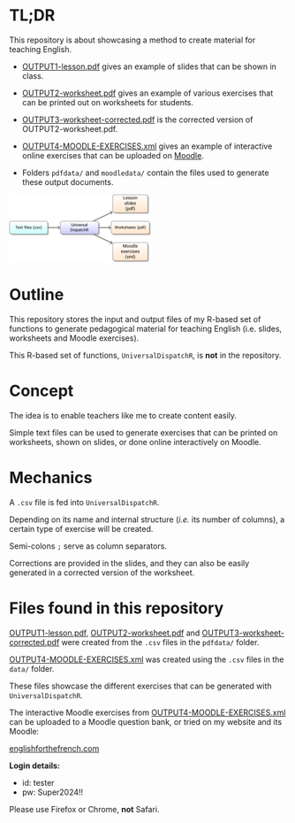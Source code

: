 # TL;DR

This repository is about showcasing a method to create material for teaching English.

* [OUTPUT1-lesson.pdf](OUTPUT1-lesson.pdf)  gives an example of slides that can be shown in class.

* [OUTPUT2-worksheet.pdf](OUTPUT2-worksheet.pdf) gives an example of various exercises that can be printed out on worksheets for students.

* [OUTPUT3-worksheet-corrected.pdf](OUTPUT3-worksheet-corrected.pdf) is the corrected version of OUTPUT2-worksheet.pdf.

* [OUTPUT4-MOODLE-EXERCISES.xml](OUTPUT4-MOODLE-EXERCISES.xml) gives an example of interactive online exercises that can be uploaded on [Moodle](https://moodle.com/).

* Folders `pdfdata/` and `moodledata/` contain the files used to generate these output documents.

![](flowchart.png)

# Outline

This repository stores the input and output files of my R-based set of functions to generate pedagogical material for teaching English (i.e. slides, worksheets and Moodle exercises).

This R-based set of functions, `UniversalDispatchR`, is **not** in the repository.

# Concept

The idea is to enable teachers like me to create content easily.

Simple text files can be used to generate exercises that can be printed on worksheets, shown on slides, or done online interactively on Moodle.

# Mechanics

A `.csv` file is fed into `UniversalDispatchR`.

Depending on its name and internal structure (*i.e.* its number of columns), a certain type of exercise will be created.

Semi-colons `;` serve as column separators.

Corrections are provided in the slides, and they can also be easily generated in a corrected version of the worksheet.

# Files found in this repository

[OUTPUT1-lesson.pdf,](OUTPUT1-lesson.pdf) [OUTPUT2-worksheet.pdf](OUTPUT2-worksheet.pdf) and [OUTPUT3-worksheet-corrected.pdf](OUTPUT3-worksheet-corrected.pdf) were created from the `.csv` files in the `pdfdata/` folder.

[OUTPUT4-MOODLE-EXERCISES.xml](OUTPUT4-MOODLE-EXERCISES.xml) was created using the `.csv` files in the `data/` folder.

These files showcase the different exercises that can be generated with `UniversalDispatchR`. 

The interactive Moodle exercises from [OUTPUT4-MOODLE-EXERCISES.xml](OUTPUT4-MOODLE-EXERCISES.xml) can be uploaded to a Moodle question bank, or tried on my website and its Moodle:

[englishforthefrench.com](https://englishforthefrench.com/moodle/)

**Login details:**

* id: tester
* pw: Super2024!!

Please use Firefox or Chrome, **not** Safari.
